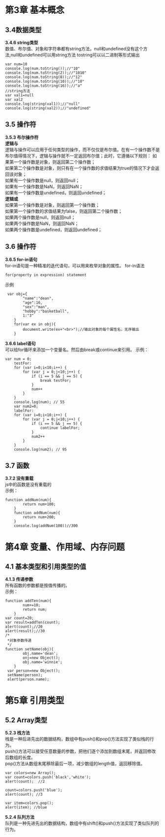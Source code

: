 # 第3章 基本概念 #
## 3.4数据类型 ##
**3.4.6 string类型**  
数值、布尔值、对象和字符串都有string方法，null和undefined没有这个方法,null和undefined可以用string方法
tostring可以以二进制等形式输出  

	var num=10
	console.log(num.toString());//"10"
	console.log(num.toString(2));//"1010"
	console.log(num.toString(8));//"12"
	console.log(num.toString(10));//"10"
	console.log(num.toString(16));//"a"
	//string方法
	var val1=null
	var val2
	console.log(string(val1));//"null"
	console.log(string(val2));//"undefined"  
## 3.5 操作符 ##  
**3.5.3 布尔操作符**  
**逻辑与**  
逻辑与操作可以应用于任何类型的操作，而不仅仅是布尔值。在有一个操作数不是布尔值得情况下，逻辑与操作就不一定返回布尔值；此时，它遵循以下规则：
如果第一个操作数是对象，则返回第二个操作数；  
如果第二个操作数是对象，则只有在一个操作数的求值结果为true的情况下才会返回该对象；  
如果有一个操作数是null，则返回null；  
如果有一个操作数是NaN，则返回NaN；  
如果有一个操作数是undefined，则返回undefined；   
**逻辑或**  
如果第一个操作数是对象，则返回第一个操作数；  
如果第一个操作数的求值结果为false，则返回第二个操作数；   
如果两个操作数是null，则返回null；  
如果两个操作数是NaN，则返回NaN；  
如果两个操作数是undefined，则返回undefined； 
## 3.6 操作符 ##     
**3.6.5 for-in语句**  
for-in语句是一种精准的迭代语句，可以用来枚举对象的属性。
for-in语法 

	for(property in expression) statement  
示例 
 
	 var obj={
            "name":"dean",
            "age":16,
            "sex":"man",
            "hobby":"basketball",
            1:"3"
        }
        for(var ex in obj){
            document.write(ex+"<br>");//输出对象的每个属性名，无序输出
        }  
**3.6.6 label语句**  
可以给for循环来添加一个变量名。然后由break或continue来引用。 示例：

	var num = 0;
        testFor: 
        for (var i=0;i<10;i++) {
            for (var j = 0;j<10;j++) {
                if (i == 5 && j == 5) {
                    break testFor;
                }
                num++
            }
        }
        console.log(num); // 55
        var num2=0;
        labelFor: 
        for (var i=0;i<10;i++) {
            for (var j = 0;j<10;j++) {
                if (i == 5 && j == 5) {
                    continue labelFor;
                }
                num2++
            }
        }
        console.log(num2); // 95  
##  3.7 函数  ##
**3.7.2 没有重载**   
js中的函数是没有重载的  
示例：
  
	function addNum(num){
            return num+100;
        }
        function addNum(num){
            return num+200;
        }
        console.log(addNum(100))//300
# 第4章 变量、作用域、内存问题 #
##  4.1 基本类型和引用类型的值  ##
**4.1.3 传递参数**  
所有函数的参数都是按值传播的。  
示例：  
	
	function addTen(num){
            num+=10;
            return num;
        }
    var count=20;
    var result=addTen(count);
    alert(count);//20
    alert(result);//30
    /*
     *对象参数传递
     */
    function setName(obj){
            obj.name='dean';
            onj=new Object();
            obj.name='winnie';
        }
     var person=new Object();
     setName(person);
     alert(person.name);  

# 第5章 引用类型 #  
##  5.2 Array类型  ##  
**5.2.3 栈方法**  
栈是一种后进先出的数据结构，数组中有push()和pop()方法实现了类似栈的行为。  
push()方法可以接受任意数量的参数，把他们逐个添加到数组末尾，并返回修改后数组的长度。  
pop()方法从数组末尾移除最后一项，减少数组的length值，返回移除值。 
 
	var colors=new Array();
    var count=colors.push('black','white');
    alert(count);  //2

    count=colors.push('blue');
    alert(count); //3

    var item=colors.pop();
    alert(item); //blue

**5.2.4 队列方法**  
队列是一种先进先出的数据结构，数组中有shift()和push()方法实现了类似队列的行为。  
 
	

